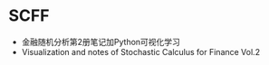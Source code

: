 # SCFF

- 金融随机分析第2册笔记加Python可视化学习
- Visualization and notes of Stochastic Calculus for Finance Vol.2
